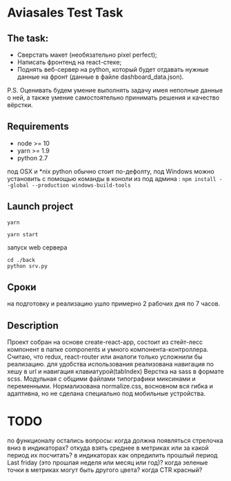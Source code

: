 # Aviasales Test Task

## The task:
* Сверcтать макет (необязательно pixel perfect);
* Написать фронтенд на react-стеке;
* Поднять веб-сервер на python, который будет отдавать нужные данные на фронт (данные в файле dashboard_data.json).

P.S. Оценивать будем умение выполнять задачу имея неполные данные о ней, а также умение самостоятельно принимать решения и качество вёрстки.
## Requirements
* node >= 10
* yarn >= 1.9
* python 2.7

под OSX и *nix python обычно стоит по-дефолту, 
под Windows можно установить с помощью команды в коноли из под админа :
`npm install --global --production windows-build-tools`
## Launch project
```yarn```

```yarn start```

запуск web сервера 
```
cd ./back
python srv.py
```
## Сроки
на подготовку и реализацию ушло примерно 2 рабочих дня по 7 часов.
## Description
Проект собран на основе create-react-app, состоит из стейт-лесс компонент в папке components и умного компонента-контроллера.
Считаю, что redux, react-router или аналоги только усложнили бы реализацию.
для удобства использования реализована навигация по хешу в url и навигация клавиатурой(tabIndex)
Верстка на sass в формате scss. Модульная с общими файлами типографики миксинами и переменными. Нормализована normalize.css, восновном вся гибка и адаптивна, но не сделана специально под мобильные устройства.
# TODO
по функционалу остались вопросы:
когда должна появляться стрелочка вниз в индикаторах?
откуда взять среднее в метриках или за какой период их посчитать?
в индикаторах как опредилить прошлый период Last friday (это прошлая неделя или месяц или год)?
когда зеленые точки в метриках могут быть другого цвета?
когда CTR красный?
